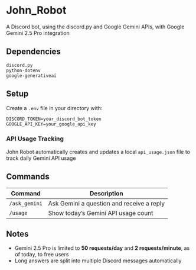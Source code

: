 # John_Robot
A Discord bot, using the discord.py and Google Gemini APIs, with Google Gemini 2.5 Pro integration

## Dependencies
```
discord.py
python-dotenv
google-generativeai
```

## Setup
Create a `.env` file in your directory with:
```
DISCORD_TOKEN=your_discord_bot_token
GOOGLE_API_KEY=your_google_api_key
```

### API Usage Tracking
John Robot automatically creates and updates a local `api_usage.json` file to track daily Gemini API usage

## Commands
| Command        | Description                                |
|----------------|--------------------------------------------|
| `/ask_gemini`  | Ask Gemini a question and receive a reply  |
| `/usage`       | Show today’s Gemini API usage count        |

## Notes
- Gemini 2.5 Pro is limited to **50 requests/day** and **2 requests/minute**, as of today, to free users
- Long answers are split into multiple Discord messages automatically

